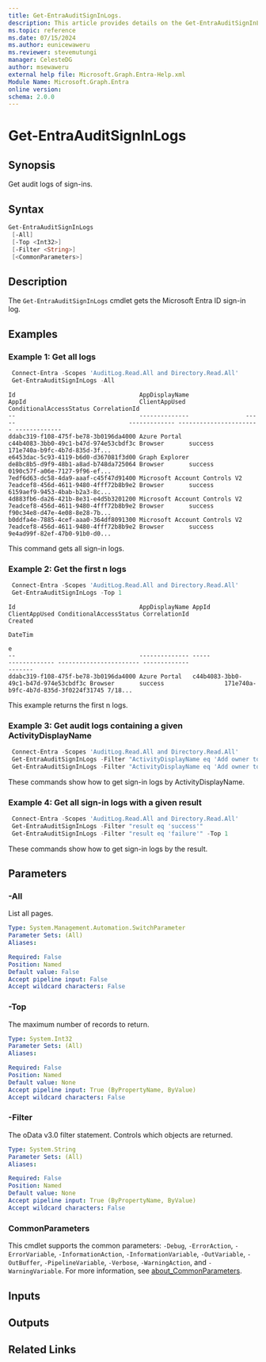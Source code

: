 ```yaml
---
title: Get-EntraAuditSignInLogs.
description: This article provides details on the Get-EntraAuditSignInLogs command.
ms.topic: reference
ms.date: 07/15/2024
ms.author: eunicewaweru
ms.reviewer: stevemutungi
manager: CelesteDG
author: msewaweru
external help file: Microsoft.Graph.Entra-Help.xml
Module Name: Microsoft.Graph.Entra
online version:
schema: 2.0.0
---
```


# Get-EntraAuditSignInLogs

## Synopsis

Get audit logs of sign-ins.

## Syntax

```powershell
Get-EntraAuditSignInLogs 
 [-All]
 [-Top <Int32>] 
 [-Filter <String>] 
 [<CommonParameters>]
```

## Description

The `Get-EntraAuditSignInLogs` cmdlet gets the Microsoft Entra ID sign-in log.

## Examples

### Example 1: Get all logs

```powershell
 Connect-Entra -Scopes 'AuditLog.Read.All and Directory.Read.All'
 Get-EntraAuditSignInLogs -All  
```

```Output
Id                                   AppDisplayName                AppId                                ClientAppUsed ConditionalAccessStatus CorrelationId
--                                   --------------                -----                                ------------- ----------------------- -------------
ddabc319-f108-475f-be78-3b0196da4000 Azure Portal                  c44b4083-3bb0-49c1-b47d-974e53cbdf3c Browser       success                 171e740a-b9fc-4b7d-835d-3f...
e6453dac-5c93-4119-b6d0-d367081f3d00 Graph Explorer                de8bc8b5-d9f9-48b1-a8ad-b748da725064 Browser       success                 0190c57f-a06e-7127-9f96-ef...
7edf6d63-dc58-4da9-aaaf-c45f47d91400 Microsoft Account Controls V2 7eadcef8-456d-4611-9480-4fff72b8b9e2 Browser       success                 6159aef9-9453-4bab-b2a3-8c...
4d883fb6-da26-421b-8e31-e4d5b3201200 Microsoft Account Controls V2 7eadcef8-456d-4611-9480-4fff72b8b9e2 Browser       success                 f90c34e8-d47e-4e08-8e28-7b...
b0ddfa4e-7885-4cef-aaa0-364df8091300 Microsoft Account Controls V2 7eadcef8-456d-4611-9480-4fff72b8b9e2 Browser       success                 9e4ad99f-82ef-47b0-91b0-d0...
```

This command gets all sign-in logs.

### Example 2: Get the first n logs

```powershell
 Connect-Entra -Scopes 'AuditLog.Read.All and Directory.Read.All'
 Get-EntraAuditSignInLogs -Top 1
```

```Output
Id                                   AppDisplayName AppId                                ClientAppUsed ConditionalAccessStatus CorrelationId                        Created
                                                                                                                                                                    DateTim
                                                                                                                                                                    e
--                                   -------------- -----                                ------------- ----------------------- -------------                        -------
ddabc319-f108-475f-be78-3b0196da4000 Azure Portal   c44b4083-3bb0-49c1-b47d-974e53cbdf3c Browser       success                 171e740a-b9fc-4b7d-835d-3f0224f31745 7/18...
```

This example returns the first n logs.

### Example 3: Get audit logs containing a given ActivityDisplayName

```powershell
 Connect-Entra -Scopes 'AuditLog.Read.All and Directory.Read.All'
 Get-EntraAuditSignInLogs -Filter "ActivityDisplayName eq 'Add owner to application'"
 Get-EntraAuditSignInLogs -Filter "ActivityDisplayName eq 'Add owner to application'" -Top 1
```

These commands show how to get sign-in logs by ActivityDisplayName.

### Example 4: Get all sign-in logs with a given result

```powershell
 Connect-Entra -Scopes 'AuditLog.Read.All and Directory.Read.All'
 Get-EntraAuditSignInLogs -Filter "result eq 'success'"
 Get-EntraAuditSignInLogs -Filter "result eq 'failure'" -Top 1
```

These commands show how to get sign-in logs by the result.

## Parameters

### -All

List all pages.

```yaml
Type: System.Management.Automation.SwitchParameter
Parameter Sets: (All)
Aliases:

Required: False
Position: Named
Default value: False
Accept pipeline input: False
Accept wildcard characters: False
```

### -Top

The maximum number of records to return.

```yaml
Type: System.Int32
Parameter Sets: (All)
Aliases:

Required: False
Position: Named
Default value: None
Accept pipeline input: True (ByPropertyName, ByValue)
Accept wildcard characters: False
```

### -Filter

The oData v3.0 filter statement.
Controls which objects are returned.

```yaml
Type: System.String
Parameter Sets: (All)
Aliases:

Required: False
Position: Named
Default value: None
Accept pipeline input: True (ByPropertyName, ByValue)
Accept wildcard characters: False
```

### CommonParameters

This cmdlet supports the common parameters: `-Debug`, `-ErrorAction`, `-ErrorVariable`, `-InformationAction`, `-InformationVariable`, `-OutVariable`, `-OutBuffer`, `-PipelineVariable`, `-Verbose`, `-WarningAction`, and `-WarningVariable`. For more information, see [about_CommonParameters](https://go.microsoft.com/fwlink/?LinkID=113216).

## Inputs

## Outputs

## Related Links
